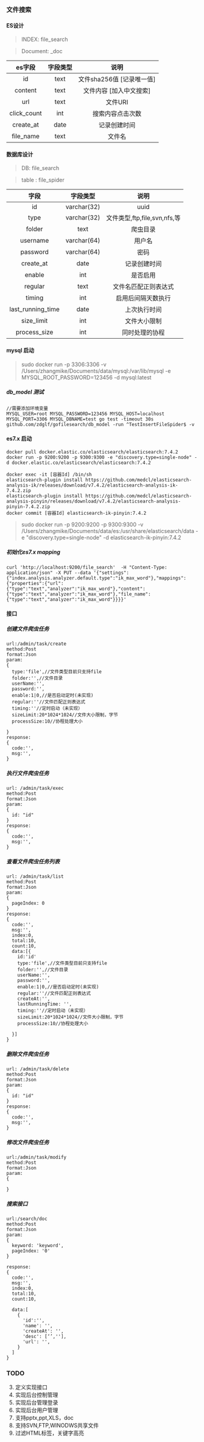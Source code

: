 ### 文件搜索

#### 


#### ES设计
 
> INDEX: file_search

> Document: _doc

|es字段|字段类型|说明|
|:----:|:----:|:----:|
|id        |text   | 文件sha256值 [记录唯一值] |
|content   |text   | 文件内容 [加入中文搜索]    |
|url       |text   | 文件URI                 |
|click_count|int    | 搜索内容点击次数         | 
|create_at  |date   | 记录创建时间            |
|file_name  |text   | 文件名                 |


#### 数据库设计

> DB: file_search

> table : file_spider

|字段|字段类型|说明|
|:----:|:----:|:----:|
|id       |varchar(32)  | uuid|
|type     |varchar(32)  | 文件类型,ftp,file,svn,nfs,等|
|folder   |text         | 爬虫目录|
|username |varchar(64)  | 用户名|
|password |varchar(64)  | 密码|
|create_at |date   | 记录创建时间|
|enable   |int    | 是否启用|
|regular  |text   | 文件名匹配正则表达式|
|timing   |int    | 启用后间隔天数执行  |
|last_running_time|date    | 上次执行时间|
|size_limit|int    | 文件大小限制 |
|process_size|int|同时处理的协程|

#### mysql 启动

> sudo docker run -p 3306:3306 -v /Users/zhangmike/Documents/data/mysql:/var/lib/mysql -e MYSQL_ROOT_PASSWORD=123456 -d mysql:latest

##### db_model 测试

```
//需要添加环境变量
MYSQL_USER=root MYSQL_PASSWORD=123456 MYSQL_HOST=localhost MYSQL_PORT=3306 MYSQL_DBNAME=test go test -timeout 30s github.com/zdglf/gofilesearch/db_model -run ^TestInsertFileSpider$ -v
```

#### es7.x 启动

```
docker pull docker.elastic.co/elasticsearch/elasticsearch:7.4.2
docker run -p 9200:9200 -p 9300:9300 -e "discovery.type=single-node" -d docker.elastic.co/elasticsearch/elasticsearch:7.4.2

docker exec -it [容器Id] /bin/sh
elasticsearch-plugin install https://github.com/medcl/elasticsearch-analysis-ik/releases/download/v7.4.2/elasticsearch-analysis-ik-7.4.2.zip 
elasticsearch-plugin install https://github.com/medcl/elasticsearch-analysis-pinyin/releases/download/v7.4.2/elasticsearch-analysis-pinyin-7.4.2.zip  
docker commit [容器Id] elasticsearch-ik-pinyin:7.4.2
```

> sudo docker run -p 9200:9200 -p 9300:9300 -v /Users/zhangmike/Documents/data/es:/usr/share/elasticsearch/data -e "discovery.type=single-node" -d elasticsearch-ik-pinyin:7.4.2

##### 初始化es7.x mapping

```
curl 'http://localhost:9200/file_search'  -H "Content-Type: application/json" -X PUT --data '{"settings":{"index.analysis.analyzer.default.type":"ik_max_word"},"mappings":{"properties":{"url":{"type":"text","analyzer":"ik_max_word"},"content":{"type":"text","analyzer":"ik_max_word"},"file_name":{"type":"text","analyzer":"ik_max_word"}}}}' 
```



#### 接口

##### 创建文件爬虫任务
    url:/admin/task/create
    method:Post
    format:Json
    param:
    {
      type:'file',//文件类型目前只支持file
      folder:'',//文件目录
      userName:'',
      password:'',
      enable:1|0,//是否启动定时(未实现)
      regular:''//文件匹配正则表达式
      timing:''//定时启动（未实现）
      sizeLimit:20*1024*1024//文件大小限制，字节
      processSize:10//协程处理大小

    }
    response:
    {
      code:'',
      msg:'',
    }

##### 执行文件爬虫任务
    url: /admin/task/exec
    method:Post
    format:Json
    param:
    {
      id: "id"
    }
    response:
    {
      code:'',
      msg:'',
    }
##### 查看文件爬虫任务列表
    url: /admin/task/list
    method:Post
    format:Json
    param:
    {
      pageIndex: 0
    }
    response:
    {
      code:'',
      msg:'',
      index:0,
      total:10,
      count:10,
      data:[{
        id:'id'
        type:'file',//文件类型目前只支持file
        folder:'',//文件目录
        userName:'',
        password:'',
        enable:1|0,//是否启动定时(未实现)
        regular:''//文件匹配正则表达式
        createAt:'',
        lastRunningTime: '',
        timing:''//定时启动（未实现）
        sizeLimit:20*1024*1024//文件大小限制，字节
        processSize:10//协程处理大小

      }]
    }

##### 删除文件爬虫任务

    url: /admin/task/delete
    method:Post
    format:Json
    param:
    {
      id: "id"
    }
    response:
    {
      code:'',
      msg:'',
    }

##### 修改文件爬虫任务

    url:/admin/task/modify
    method:Post
    format:Json
    param:
    {
      
    }

##### 搜索接口
    url:/search/doc
    method:Post 
    format:Json
    param: 
    {
      keyword: 'keyword',
      pageIndex: '0'
    }

    response:
    {
      code:'',
      msg:'',
      index:0,
      total:10,
      count:10,
      
      data:[
        {
          'id':'',
          'name': '',
          'createAt': '',
          'desc': [‘’,''],
          'url': '',
        }
      ]
    }

### TODO
3. 定义实现接口
5. 实现后台控制管理
6. 实现后台管理登录
7. 实现后台用户管理
8. 支持pptx,ppt,XLS，doc
9. 支持SVN,FTP,WINODWS共享文件
10. 过滤HTML标签，关键字高亮